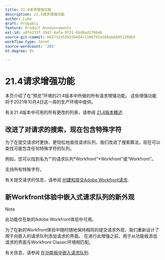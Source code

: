 ```yaml
---
title: 21.4请求增强功能
description: 21.4请求增强功能
author: Luke
draft: Probably
feature: Product Announcements
exl-id: a8fe233f-3947-4afa-9f21-6bd8ed170646
source-git-commit: 665732453b33b49421108791a560ab84d51280b9
workflow-type: tm+mt
source-wordcount: '201'
ht-degree: 0%

---
```


# 21.4请求增强功能

本页介绍了在“预览”环境的21.4版本中所做的所有请求增强功能。 这些增强功能将于2021年10月4日这一周的生产环境中提供。

有关21.4版本中可用的所有更改的列表，请参阅 [21.4版本概述](../../../product-announcements/product-releases/21.4-release-activity/21.4-release-overview.md).

## 改进了对请求的搜索，现在包含特殊字符

为了在提交请求时更快、更轻松地查找请求队列，我们改进了搜索算法，现在可以查找可能包含任何特殊字符的队列。

例如，您可以找到名为“”的请求队列&#42;Workfront”&#42;Workfront”或“Workfront”。

支持所有特殊字符。

有关提交请求的信息，请参阅 [创建和提交Adobe Workfront请求](/help/quicksilver/manage-work/requests/create-requests/create-submit-requests.md).

## 新Workfront体验中嵌入式请求队列的新外观

>[!NOTE]
>
>此功能仅在新的Adobe Workfront体验中可用。

为了在新的Workfront体验中随时随地保持相同的提交请求外观，我们重新设计了用于向嵌入的请求队列添加请求的界面。 在进行此增强之前，用于从功能板添加请求的界面与Workfront Classic环境相匹配。

有关信息，请参阅 [在功能板中嵌入请求队列](../../../reports-and-dashboards/dashboards/creating-and-managing-dashboards/embed-request-queue-dashboard.md).

